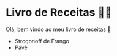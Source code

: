 # Livro de Receitas :woman_cook:

Olá, bem vindo ao meu livro de receitas :wave:

- Strogonoff de Frango 
- Pavê